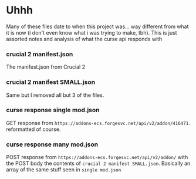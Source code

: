 # Uhhh

Many of these files date to when this project was... way different from what it is now (i don't even know what i was trying to make, tbh). This is just assorted notes and analysis of what the curse api responds with

### crucial 2 manifest.json

The manifest.json from Crucial 2

### crucial 2 manifest SMALL.json

Same but I removed all but 3 of the files.

### curse response single mod.json

GET response from `https://addons-ecs.forgesvc.net/api/v2/addon/416471`. reformatted of course.

### curse response many mod.json

POST response from `https://addons-ecs.forgesvc.net/api/v2/addon/` with the POST body the contents of `crucial 2 manifest SMALL.json`. Basically an array of the same stuff seen in `single mod.json`